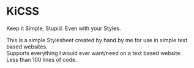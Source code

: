 # KiCSS
Keep it Simple, Stupid. Even with your Styles.

This is a simple Stylesheet created by hand by me for use in simple text based websites.  
Supports everything I would ever want/need on a text based website.  
Less than 100 lines of code.  
